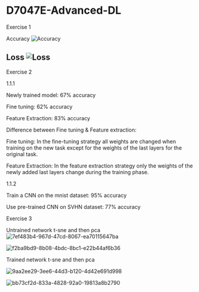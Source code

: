# D7047E-Advanced-DL

Exercise 1

Accuracy
![Accuracy](https://user-images.githubusercontent.com/48216230/161533769-a2d6cf90-a68c-4f07-9ec1-078d41718c61.jpg)

Loss
![Loss](https://user-images.githubusercontent.com/48216230/161533800-e3efac80-3434-4423-9cb4-2d743ba9ca71.jpg)
------------------------------------------------------------------------------------------------------------------


Exercise 2

1.1.1

Newly trained model: 67% accuracy

Fine tuning: 62% accuracy

Feature Extraction: 83% accuracy

Difference between Fine tuning & Feature extraction:

Fine tuning: In the fine-tuning strategy all weights are changed when training on the new task except for the weights of the last layers for the original task.

Feature Extraction: In the feature extraction strategy only the weights of the newly added last layers change during the training phase.

1.1.2

Train a CNN on the mnist dataset: 95% accuracy

Use pre-trained CNN on SVHN dataset: 77% accuracy


Exercise 3

Untrained network t-sne and then pca
![7ef483b4-967d-47cd-8067-ea70115647ba](https://user-images.githubusercontent.com/47854778/164675688-bd317899-c16c-4115-9f60-79e8c516f788.png)

![f2ba9bd9-8b08-4bdc-8bc1-e22b44af6b36](https://user-images.githubusercontent.com/47854778/164675721-4c7763d0-2161-414b-9c62-dc652846e9e8.png)


Trained network t-sne and then pca

![9aa2ee29-3ee6-44d3-b120-4d42e691d998](https://user-images.githubusercontent.com/47854778/164676078-26bfa841-a774-4c85-a02d-72956b278d7d.png)

![bb73cf2d-833a-4828-92a0-19813a8b2790](https://user-images.githubusercontent.com/47854778/164676084-59e1d147-9b42-4a78-9002-ff8735b9b766.png)




